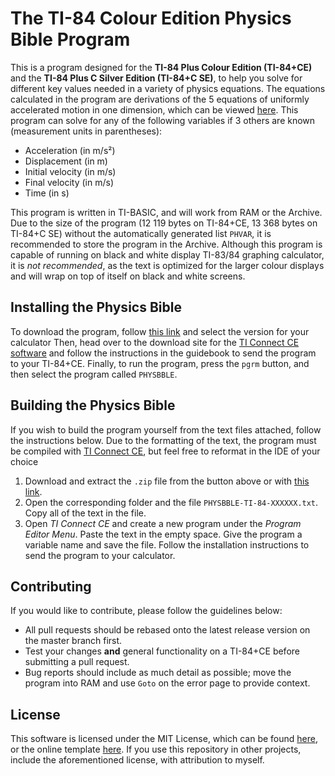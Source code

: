 # The TI-84 Colour Edition Physics Bible Program

This is a program designed for the **TI-84 Plus Colour Edition (TI-84+CE)**  and the **TI-84 Plus C Silver Edition (TI-84+C SE)**, to help you solve for different key values needed in a variety of physics equations. The equations calculated in the program are derivations of the 5 equations of uniformly accelerated motion in one dimension, which can be viewed [here](https://i.imgur.com/5MSZ8Nv.jpg). This program can solve for any of the following variables if 3 others are known (measurement units in parentheses):

- Acceleration (in m/s²)
- Displacement (in m)
- Initial velocity (in m/s)
- Final velocity (in m/s)
- Time (in s)

This program is written in TI-BASIC, and will work from RAM or the Archive. Due to the size of the program (12 119 bytes on TI-84+CE, 13 368 bytes on TI-84+C SE) without the automatically generated list ```PHVAR```, it is recommended to store the program in the Archive. Although this program is capable of running on black and white display TI-83/84 graphing calculator, it is *not recommended*, as the text is optimized for the larger colour displays and will wrap on top of itself on black and white screens.

## Installing the Physics Bible

To download the program, follow [this link](https://github.com/cam-rod/TI84-colour-physics-bible/releases) and select the version for your calculator Then, head over to the download site for the [TI Connect CE software](https://education.ti.com/en/products/computer-software/ti-connect-ce-sw) and follow the instructions in the guidebook to send the program to your TI-84+CE. Finally, to run the program, press the ```pgrm``` button, and then select the program called ```PHYSBBLE```.

## Building the Physics Bible

If you wish to build the program yourself from the text files attached, follow the instructions below. Due to the formatting of the text, the program must be compiled with [TI Connect CE](https://education.ti.com/en/products/computer-software/ti-connect-ce-sw), but feel free to reformat in the IDE of your choice

1. Download and extract the ```.zip``` file from the button above or with [this link](https://github.com/cam-rod/TI84-colour-physics-bible/archive/master.zip).
2. Open the corresponding folder and the file ```PHYSBBLE-TI-84-XXXXXX.txt```. Copy all of the text in the file.
3. Open *TI Connect CE* and create a new program under the *Program Editor Menu*. Paste the text in the empty space. Give the program a variable name and save the file. Follow the installation instructions to send the program to your calculator.

## Contributing

If you would like to contribute, please follow the guidelines below:

- All pull requests should be rebased onto the latest release version on the master branch first.
- Test your changes **and** general functionality on a TI-84+CE before submitting a pull request.
- Bug reports should include as much detail as possible; move the program into RAM and use ```Goto``` on the error page to provide context.

## License

This software is licensed under the MIT License, which can be found [here](LICENSE), or the online template [here](https://opensource.org/licenses/MIT). If you use this repository in other projects, include the aforementioned license, with attribution to myself.

